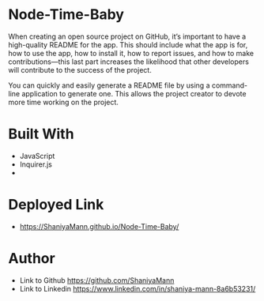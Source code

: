 # Node-Time-Baby
When creating an open source project on GitHub, it’s important to have a high-quality README for the app. This should include what the app is for, how to use the app, how to install it, how to report issues, and how to make contributions—this last part increases the likelihood that other developers will contribute to the success of the project.

You can quickly and easily generate a README file by using a command-line application to generate one. This allows the project creator to devote more time working on the project.
# Built With
- JavaScript
- Inquirer.js
-
# Deployed Link
- https://ShaniyaMann.github.io/Node-Time-Baby/

# Author
- Link to Github https://github.com/ShaniyaMann
- Link to Linkedin https://www.linkedin.com/in/shaniya-mann-8a6b53231/

